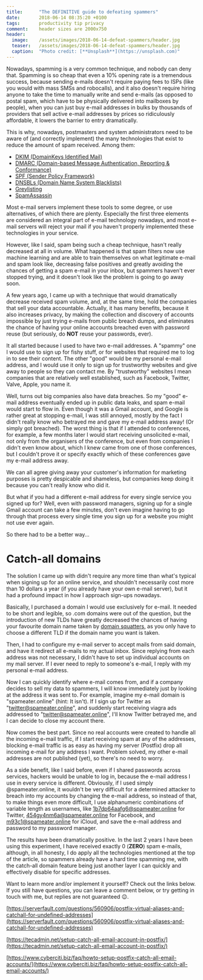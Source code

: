 ```yaml
---
title:      "The DEFINITIVE guide to defeating spammers"
date:       2018-06-14 08:35:20 +0100
tags:       productivity tip privacy
comment:    header sizes are 2000x750
header:
  image:	/assets/images/2018-06-14-defeat-spammers/header.jpg
  teaser:	/assets/images/2018-06-14-defeat-spammers/header.jpg
  caption:	"Photo credit: [**Unsplash**](https://unsplash.com)"
---
```


Nowadays, spamming is a very common technique, and nobody can deny that. Spamming is so cheap that even a 10% opening rate is a tremendous success, because sending e-mails doesn't require paying fees to ISPs (like you would with mass SMSs and robocalls), and it also doesn't require hiring anyone to take the time to manually write and send e-mails (as opposed to postal spam, which have to be physically delivered into mailboxes by people), when you can just buy e-mail addresses in bulks by thousands of providers that sell active e-mail addresses by prices so ridiculously affordable, it lowers the barrier to entry dramatically.

This is why, nowadays, postmasters and system administrators need to be aware of (and correctly implement) the many technologies that exist to reduce the amount of spam received. Among them:
- [DKIM (DomainKeys Identified Mail)](http://www.dkim.org/)
- [DMARC (Domain-based Message Authentication, Reporting & Conformance)](https://dmarc.org/)
- [SPF (Sender Policy Framework)](http://www.openspf.org)
- [DNSBLs (Domain Name System Blacklists)](https://www.dnsbl.info/)
- [Greylisting](https://www.greylisting.org/)
- [SpamAssassin](https://spamassassin.apache.org/)

Most e-mail servers implement these tools to some degree, or use alternatives, of which there are plenty. Especially the first three elements are considered an integral part of e-mail technology nowadays, and most e-mail servers will reject your mail if you haven't properly implemented these technologies in your service.

However, like I said, spam being such a cheap technique, hasn't really decreased at all in volume. What happened is that spam filters now use machine learning and are able to train themselves on what legitimate e-mail and spam look like, decreasing false positives and greatly avoiding the chances of getting a spam e-mail in your inbox, but spammers haven't ever stopped trying, and it doesn't look like the problem is going to go away soon.

A few years ago, I came up with a technique that would dramatically decrease received spam volume, and, at the same time, hold the companies that sell your data accountable. Actually, it has many benefits, because it also increases privacy, by making the collection and discovery of accounts impossible by just trying e-mails from public breach dumps, and eliminates the chance of having your online accounts breached even with password reuse (but seriously, do **NOT** reuse your passwords, ever).

It all started because I used to have two e-mail addresses. A "spammy" one I would use to sign up for fishy stuff, or for websites that required me to log in to see their content. The other "good" would be my personal e-mail address, and I would use it only to sign up for trustworthy websites and give away to people so they can contact me. By "trustworthy" websites I mean companies that are relatively well established, such as Facebook, Twitter, Valve, Apple, you name it.

Well, turns out big companies also have data breaches. So my "good" e-mail address eventually ended up in public data leaks, and spam e-mail would start to flow in. Even though it was a Gmail account, and Google is rather great at stopping e-mail, I was still annoyed, mostly by the fact I didn't really know who betrayed me and gave my e-mail address away! (Or simply got breached). The worst thing is that if I attended to conferences, for example, a few months later I would start receiving unsolicited e-mail, not only from the organisers of the conference, but even from companies I didn't even know about, which I knew came from one of those conferences, but I couldn't prove it or specify exactly which of these conferences gave my e-mail address away.

We can all agree giving away your customer's information for marketing purposes is pretty despicable and shameless, but companies keep doing it because you can't really know who did it.

But what if you had a different e-mail address for every single service you signed up for? Well, even with password managers, signing up for a single Gmail account can take a few minutes, don't even imagine having to go through that process every single time you sign up for a website you might not use ever again.

So there had to be a better way...

# Catch-all domains

The solution I came up with didn't require any more time than what's typical when signing up for an online service, and shouldn't necessarily cost more than 10 dollars a year (if you already have your own e-mail server), but it had a profound impact in how I approach sign-ups nowadays.

Basically, I purchased a domain I would use exclusively for e-mail. It needed to be short and legible, so .com domains were out of the question, but the introduction of new TLDs have greatly decreased the chances of having your favourite domain name taken by [domain squatters](https://en.wikipedia.org/wiki/Cybersquatting), as you only have to choose a different TLD if the domain name you want is taken.

Then, I had to configure my e-mail server to accept mails from said domain, and have it redirect all e-mails to my actual inbox. Since replying from each address was not necessary, I didn't have to set up individual accounts on my mail server. If I ever need to reply to someone's e-mail, I reply with my personal e-mail address.

Now I can quickly identify where e-mail comes from, and if a company decides to sell my data to spammers, I will know immediately just by looking at the address it was sent to. For example, imagine my e-mail domain is "spameater.online" (hint: It isn't). If I sign up for Twitter as "twitter@spameater.online", and suddenly start receiving viagra ads addressed to "twitter@spameater.online", I'll know Twitter betrayed me, and I can decide to close my account there.

Now comes the best part. Since no real accounts were created to handle all the incoming e-mail traffic, if I start receiving spam at any of the addresses, blocking e-mail traffic is as easy as having my server (Postfix) drop all incoming e-mail for any address I want. Problem solved, my other e-mail addresses are not published (yet), so there's no need to worry.

As a side benefit, like I said before, even if I shared passwords across services, hackers would be unable to log in, because the e-mail address I use in every service is different. Obviously, if I used simply <nameoftheservice>@spameater.online, it wouldn't be very difficult for a determined attacker to breach into my accounts by changing the e-mail address, so instead of that, to make things even more difficult, I use alphanumeric combinations of variable length as usernames, like 1b7dp64aafg6@spameater.online for Twitter, 454gy4nm6a@spameater.online for Facebook, and m93c1@spameater.online for iCloud, and save the e-mail address and password to my password manager.

The results have been dramatically positive. In the last 2 years I have been using this experiment, I have received exactly 0 (**ZERO**) spam e-mails, although, in all honesty, I do apply all the technologies mentioned at the top of the article, so spammers already have a hard time spamming me, with the catch-all domain feature being just another layer I can quickly and effectively disable for specific addresses.

Want to learn more and/or implement it yourself? Check out the links below. If you still have questions, you can leave a comment below, or try getting in touch with me, but replies are not guaranteed :wink:.

[https://serverfault.com/questions/560906/postfix-virtual-aliases-and-catchall-for-undefined-addresses](https://serverfault.com/questions/560906/postfix-virtual-aliases-and-catchall-for-undefined-addresses)

[https://tecadmin.net/setup-catch-all-email-account-in-postfix/](https://tecadmin.net/setup-catch-all-email-account-in-postfix/)

[https://www.cyberciti.biz/faq/howto-setup-postfix-catch-all-email-accounts/](https://www.cyberciti.biz/faq/howto-setup-postfix-catch-all-email-accounts/)
